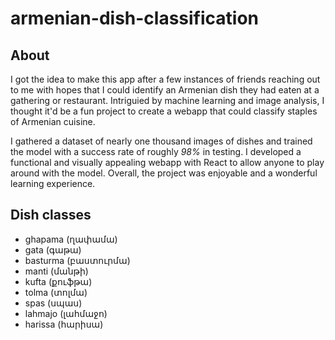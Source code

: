 # armenian-dish-classification
## About 
I got the idea to make this app after a few instances of friends reaching out to me with hopes that I could identify an Armenian dish they had eaten at a gathering or restaurant. Intriguied by machine learning and image analysis, I thought it'd be a fun project to create a webapp that could classify staples of Armenian cuisine.

I gathered a dataset of nearly one thousand images of dishes and trained the model with a success rate of roughly *98%* in testing. I developed a functional and visually appealing webapp with React to allow anyone to play around with the model. Overall, the project was enjoyable and a wonderful learning experience.

## Dish classes
- ghapama (ղափամա)
- gata (գաթա)
- basturma (բաստուրմա)
- manti (մանթի)
- kufta (քուֆթա)
- tolma (տոլմա)
- spas (սպաս)
- lahmajo (լահմաջո)
- harissa (հարիսա)